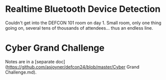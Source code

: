 # Realtime Bluetooth Device Detection
Couldn't get into the DEFCON 101 room on day 1.  Small room, only one thing going on, several tens of thousands of attendees... thus an endless line.

# Cyber Grand Challenge

Notes are in a [separate doc](https://github.com/asjoyner/defcon24/blob/master/Cyber Grand Challenge.md).
